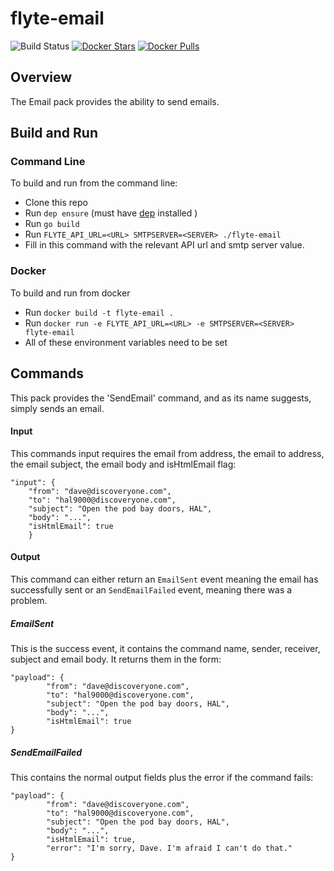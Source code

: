 # flyte-email

![Build Status](https://travis-ci.org/HotelsDotCom/flyte-email.svg?branch=master)
[![Docker Stars](https://img.shields.io/docker/stars/hotelsdotcom/flyte-email.svg)](https://hub.docker.com/r/hotelsdotcom/flyte-email)
[![Docker Pulls](https://img.shields.io/docker/pulls/hotelsdotcom/flyte-email.svg)](https://hub.docker.com/r/hotelsdotcom/flyte-email)

## Overview
The Email pack provides the ability to send emails.

## Build and Run
### Command Line
To build and run from the command line:
* Clone this repo
* Run `dep ensure` (must have [dep](https://github.com/golang/dep) installed )
* Run `go build`
* Run `FLYTE_API_URL=<URL> SMTPSERVER=<SERVER> ./flyte-email`
* Fill in this command with the relevant API url and smtp server value.




### Docker
To build and run from docker
* Run `docker build -t flyte-email .`
* Run `docker run -e FLYTE_API_URL=<URL> -e SMTPSERVER=<SERVER> flyte-email`
* All of these environment variables need to be set





## Commands
This pack provides the 'SendEmail' command, and as its name suggests, simply sends an email.
#### Input
This commands input requires the email from address, the email to address, the email subject, the email body and isHtmlEmail flag:
```
"input": {
    "from": "dave@discoveryone.com",
    "to": "hal9000@discoveryone.com",
    "subject": "Open the pod bay doors, HAL",
    "body": "...",
    "isHtmlEmail": true
    }
```
#### Output
This command can either return an `EmailSent` event meaning the email has successfully sent or an 
`SendEmailFailed` event, meaning there was a problem.
##### EmailSent
This is the success event, it contains the command name, sender, receiver, subject and email body. It returns them 
in the form:
```
"payload": {
        "from": "dave@discoveryone.com",
        "to": "hal9000@discoveryone.com",
        "subject": "Open the pod bay doors, HAL",
        "body": "...",
        "isHtmlEmail": true
}
```
##### SendEmailFailed
This contains the normal output fields plus the error if the command fails:
```
"payload": {
        "from": "dave@discoveryone.com",
        "to": "hal9000@discoveryone.com",
        "subject": "Open the pod bay doors, HAL",
        "body": "...",
        "isHtmlEmail": true,
        "error": "I'm sorry, Dave. I'm afraid I can't do that."
}
```
